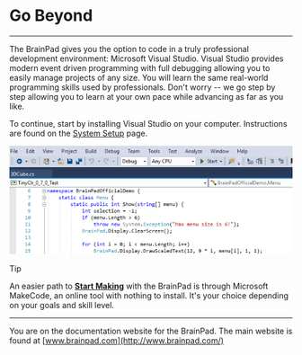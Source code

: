 # Go Beyond
---
The BrainPad gives you the option to code in a truly professional development environment: Microsoft Visual Studio. Visual Studio provides modern event driven programming with full debugging allowing you to easily manage projects of any size. You will learn the same real-world programming skills used by professionals. Don't worry -- we go step by step allowing you to learn at your own pace while advancing as far as you like.

To continue, start by installing Visual Studio on your computer. Instructions are found on the [System Setup](system-setup.md) page.

![VB sample code](images/visual-studio-screen.png)

> [!Tip]
> An easier path to [**Start Making**](../start-making/intro.md) with the BrainPad is through Microsoft MakeCode, an online tool with nothing to install. It's your choice depending on your goals and skill level.

---
You are on the documentation website for the BrainPad. The main website is found at [www.brainpad.com](http://www.brainpad.com/)
